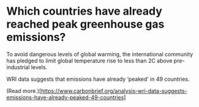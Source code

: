# Which countries have already reached peak greenhouse gas emissions?

To avoid dangerous levels of global warming, the international community has pledged to limit global temperature rise to less than 2C above pre-industrial levels.

WRI data suggests that emissions have already ‘peaked’ in 49 countries.

(Read more.)[https://www.carbonbrief.org/analysis-wri-data-suggests-emissions-have-already-peaked-49-countries]
